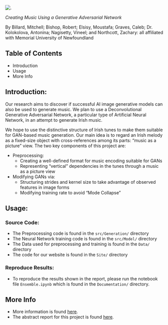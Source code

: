 ![.](https://github.com/vin-nag/GANs-n-reels/blob/master/Site/images/title.png "Logo")

*Creating Music Using a Generative Adversarial Network*

By Billard, Mitchell; Bishop, Robert; Elsisy, Moustafa; Graves, Caleb; Dr. Kolokolova, Antonina; Nagisetty, Vineel; and Northcott, Zachary: all affiliated with Memorial University of Newfoundland

## Table of Contents
* Introduction
* Usage
* More Info

## Introduction:
Our research aims to discover if successful AI image generative models can also be used to generate music.  We plan to use a Deconvolutional Generative Adversarial Network, a particular type of Artificial Neural Network, in an attempt to generate Irish music.

We hope to use the distinctive structure of Irish tunes to make them suitable for GAN-based music generation. Our main idea is to regard an Irish melody as a fixed-size object with cross-references among its parts:  “music as a picture” view.  The two key components of this project are:

* Preprocessing: 
  * Creating a well-defined format for music encoding suitable for GANs
  * Representing “vertical” dependencies in the tunes through a music as a picture view
* Modifying GANs via:
  * Structuring strides and kernel size to take advantage of observed features in image forms
  * Modifying training rate to avoid “Mode Collapse”	
 
 ## Usage:
 ### Source Code:
 * The Preprocessing code is found in the `src/Generation/` directory
 * The Neural Network training code is found in the `src/Model/` directory
 * The Data used for preprocessing and training is found in the `Data/` directory
 * The code for our website is found in the `Site/` directory
 
 ### Reproduce Results:
 * To reproduce the results shown in the report, please run the notebook file `Ensemble.ipynb` which is found in the `Documentation/` directory.
 
 ## More Info
- More information is found [here](http://www.cs.mun.ca/~kol/GANs-n-reels/).
- The abstract report for this project is found [here](https://github.com/vin-nag/GANs-n-reels/blob/master/Documentation/GANs%20and%20Reels_%20Abstract%20for%20CUCSC%202018.pdf).


 
 
